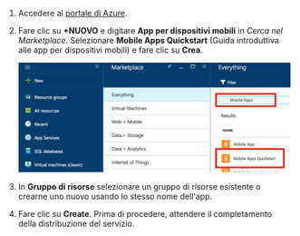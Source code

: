 1. Accedere al [portale di Azure].

2. Fare clic su **+NUOVO** e digitare **App per dispositivi mobili** in _Cerca nel Marketplace_. Selezionare **Mobile Apps Quickstart** (Guida introduttiva alle app per dispositivi mobili) e fare clic su **Crea**.

	![Portale di Azure con evidenziata la guida introduttiva alle app per dispositivi mobili](./media/app-service-mobile-dotnet-backend-create-new-service/search-mobile-apps-quickstart.png)


3. In **Gruppo di risorse** selezionare un gruppo di risorse esistente o crearne uno nuovo usando lo stesso nome dell'app.
 
4. Fare clic su **Create**. Prima di procedere, attendere il completamento della distribuzione del servizio.

<!-- URLs. -->
[portale di Azure]: https://portal.azure.com/

<!---HONumber=AcomDC_0803_2016-->